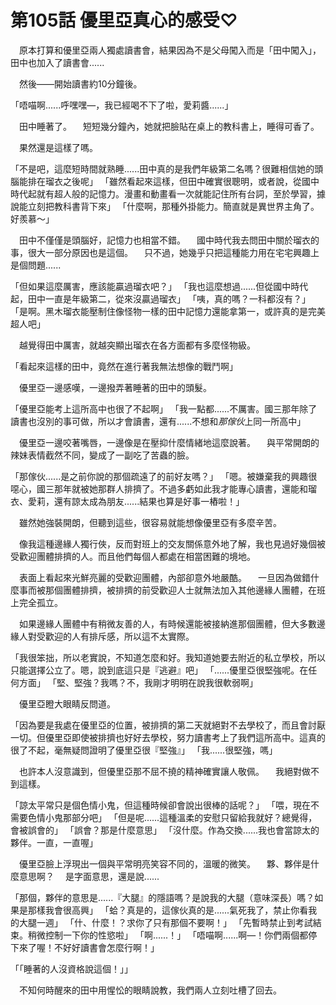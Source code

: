 # 第105話 優里亞真心的感受♡

　原本打算和優里亞兩人獨處讀書會，結果因為不是父母闖入而是「田中闖入」，田中也加入了讀書會......

　然後——開始讀書約10分鐘後。

「唔喵啊......呼嘿嘿—，我已經喝不下了啦，愛莉醬......」

　田中睡著了。
　短短幾分鐘內，她就把臉貼在桌上的教科書上，睡得可香了。

　果然還是這樣了嗎。

「不是吧，這麼短時間就熟睡......田中真的是我們年級第二名嗎？很難相信她的頭腦能排在瑠衣之後呢」
「雖然看起來這樣，但田中確實很聰明，或者說，從國中時代起就有超人般的記憶力。漫畫和動畫看一次就能記住所有台詞，至於學習，據說能立刻把教科書背下來」
「什麼啊，那種外掛能力。簡直就是異世界主角了。好羨慕～」

　田中不僅僅是頭腦好，記憶力也相當不錯。
　國中時代我去問田中關於瑠衣的事，很大一部分原因也是這個。
　只不過，她幾乎只把這種能力用在宅宅興趣上是個問題......

「但如果這麼厲害，應該能贏過瑠衣吧？」
「我也這麼想過......但從國中時代起，田中一直是年級第二，從來沒贏過瑠衣」
「咦，真的嗎？一科都沒有？」
「是啊。黑木瑠衣能壓制住像怪物一樣的田中記憶力還能拿第一，或許真的是完美超人吧」

　越覺得田中厲害，就越突顯出瑠衣在各方面都有多麼怪物級。

「看起來這樣的田中，竟然在進行著我無法想像的戰鬥啊」

　優里亞一邊感嘆，一邊撥弄著睡著的田中的頭髮。

「優里亞能考上這所高中也很了不起啊」
「我一點都......不厲害。國三那年除了讀書也沒別的事可做，所以才會讀書，還有......不想和*那傢伙*上同一所高中」

　優里亞一邊咬著嘴唇，一邊像是在壓抑什麼情緒地這麼說著。
　與平常開朗的辣妹表情截然不同，變成了一副吃了苦蟲的臉。

「那傢伙......是之前你說的那個疏遠了的前好友嗎？」
「嗯。被嫌棄我的興趣很噁心，國三那年就被她那群人排擠了。不過多虧如此我才能專心讀書，還能和瑠衣、愛莉，還有諒太成為朋友......結果也算是好事一樁啦！」

　雖然她強裝開朗，但聽到這些，很容易就能想像優里亞有多麼辛苦。

　像我這種邊緣人獨行俠，反而對班上的交友關係意外地了解，我也見過好幾個被受歡迎團體排擠的人。而且他們每個人都處在相當困難的境地。

　表面上看起來光鮮亮麗的受歡迎團體，內部卻意外地嚴酷。
　一旦因為做錯什麼事而被那個團體排擠，被排擠的前受歡迎人士就無法加入其他邊緣人團體，在班上完全孤立。

　如果邊緣人團體中有稍微友善的人，有時候還能被接納進那個團體，但大多數邊緣人對受歡迎的人有排斥感，所以這不太實際。

「我很笨拙，所以老實說，不知道怎麼和好。我知道她要去附近的私立學校，所以只能選擇公立了。嗯，說到底這只是『逃避』吧」
「......優里亞很堅強呢。在任何方面」
「堅、堅強？我嗎？不，我剛才明明在說我很軟弱啊」

　優里亞瞪大眼睛反問道。

「因為要是我處在優里亞的位置，被排擠的第二天就絕對不去學校了，而且會討厭一切。但優里亞即使被排擠也好好去學校，努力讀書考上了我們這所高中。這真的很了不起，毫無疑問證明了優里亞很『堅強』」
「我......很堅強，嗎」

　也許本人沒意識到，但優里亞那不屈不撓的精神確實讓人敬佩。
　我絕對做不到這樣。

「諒太平常只是個色情小鬼，但這種時候卻會說出很棒的話呢？」
「喂，現在不需要色情小鬼那部分吧」
「但是呢......這種溫柔的安慰只留給我就好？總覺得，會被誤會的」
「誤會？那是什麼意思」
「沒什麼。作為交換......我也會當諒太的夥伴。一直，一直喔」

　優里亞臉上浮現出一個與平常明亮笑容不同的，溫暖的微笑。
　夥、夥伴是什麼意思啊？
　是字面意思，還是說......

「那個，夥伴的意思是......『大腿』的隱語嗎？是說我的大腿（意味深長）嗎？如果是那樣我會很高興」
「蛤？真是的，這傢伙真的是......氣死我了，禁止你看我的大腿一週」
「什、什麼！？求你了只有那個不要啊！」
「先暫時禁止到考試結束。稍微控制一下你的性慾啦」
「啊......！」
「唔喵啊......啊—！你們兩個都停下來了喔！不好好讀書會怎麼行啊！」

「「睡著的人沒資格說這個！」」

　不知何時醒來的田中用惺忪的眼睛說教，我們兩人立刻吐槽了回去。